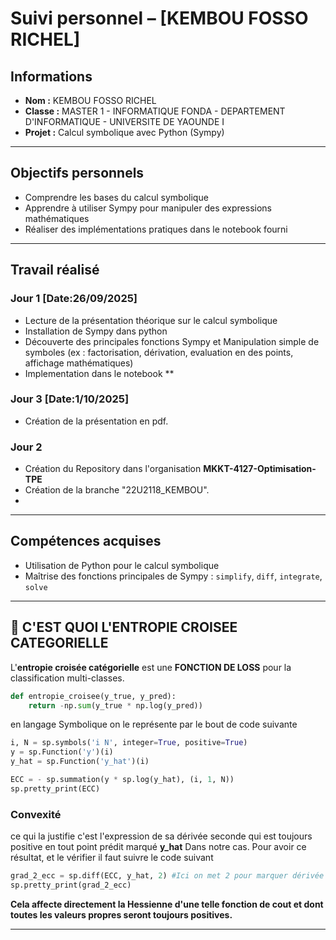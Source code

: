 # Suivi personnel – [KEMBOU FOSSO RICHEL]

##  Informations
- **Nom :** KEMBOU FOSSO RICHEL  
- **Classe :** MASTER 1 - INFORMATIQUE FONDA - DEPARTEMENT D'INFORMATIQUE - UNIVERSITE DE YAOUNDE I  
- **Projet :** Calcul symbolique avec Python (Sympy)  

---

##  Objectifs personnels
- Comprendre les bases du calcul symbolique  
- Apprendre à utiliser Sympy pour manipuler des expressions mathématiques  
- Réaliser des implémentations pratiques dans le notebook fourni  

---

## Travail réalisé

### Jour 1 [Date:26/09/2025]
- Lecture de la présentation théorique sur le calcul symbolique  
- Installation de Sympy dans python 
- Découverte des principales fonctions Sympy et  Manipulation simple de symboles (ex : factorisation, dérivation, evaluation en des points, affichage mathématiques)
- Implementation dans le notebook **

### Jour 3 [Date:1/10/2025]
- Création de la présentation en pdf.

### Jour 2
- Création du Repository dans l'organisation **MKKT-4127-Optimisation-TPE**
- Création de la branche "22U2118_KEMBOU".
- 


---

##  Compétences acquises
- Utilisation de Python pour le calcul symbolique  
- Maîtrise des fonctions principales de Sympy : `simplify`, `diff`, `integrate`, `solve`

---

## 📌 C'EST QUOI L'ENTROPIE CROISEE CATEGORIELLE

L'**entropie croisée catégorielle** est une **FONCTION DE LOSS**  pour la classification multi-classes.

```python
def entropie_croisee(y_true, y_pred):
    return -np.sum(y_true * np.log(y_pred))

```
en langage Symbolique on le représente par le bout de code  suivante 
```python
i, N = sp.symbols('i N', integer=True, positive=True)
y = sp.Function('y')(i)
y_hat = sp.Function('y_hat')(i)

ECC = - sp.summation(y * sp.log(y_hat), (i, 1, N))
sp.pretty_print(ECC)
```

### Convexité
ce qui la justifie c'est l'expression de sa dérivée seconde qui est toujours positive en tout point prédit marqué **y_hat** Dans notre cas. Pour avoir ce résultat, et le vérifier il faut suivre le code suivant

```python
grad_2_ecc = sp.diff(ECC, y_hat, 2) #Ici on met 2 pour marquer dérivée seconde.
sp.pretty_print(grad_2_ecc) 
```
**Cela affecte directement la Hessienne d'une telle fonction de cout et dont toutes les valeurs propres seront toujours positives.**
  

---

